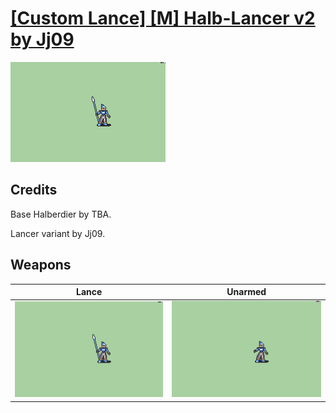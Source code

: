 # [\[Custom Lance\] \[M\] Halb-Lancer v2 by Jj09](./)

<img src="./2.%20Lance/Lance_000.png" alt="[Custom Lance] [M] Halb-Lancer v2 by Jj09 standing" />

## Credits

Base Halberdier by TBA.

Lancer variant by Jj09.

## Weapons


|Lance |Unarmed |
|  :---: | :---: |
| <img alt="Lance animation" src="./2.%20Lance/Lance.gif" /> | <img alt="Unarmed animation" src="./8.%20Unarmed/Unarmed.gif" /> |
